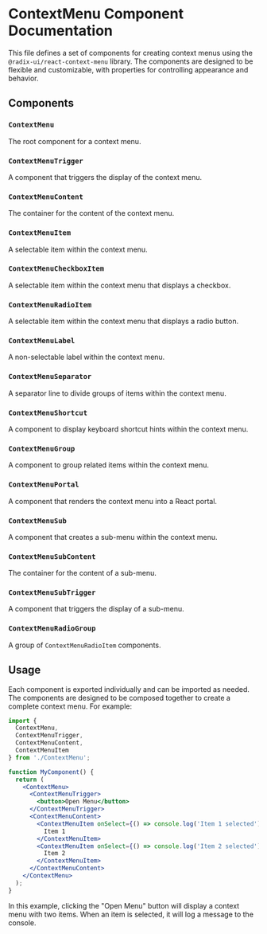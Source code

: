 # ContextMenu Component Documentation

This file defines a set of components for creating context menus using the `@radix-ui/react-context-menu` library. The components are designed to be flexible and customizable, with properties for controlling appearance and behavior.

## Components

### `ContextMenu`

The root component for a context menu.

### `ContextMenuTrigger`

A component that triggers the display of the context menu.

### `ContextMenuContent`

The container for the content of the context menu.

### `ContextMenuItem`

A selectable item within the context menu.

### `ContextMenuCheckboxItem`

A selectable item within the context menu that displays a checkbox.

### `ContextMenuRadioItem`

A selectable item within the context menu that displays a radio button.

### `ContextMenuLabel`

A non-selectable label within the context menu.

### `ContextMenuSeparator`

A separator line to divide groups of items within the context menu.

### `ContextMenuShortcut`

A component to display keyboard shortcut hints within the context menu.

### `ContextMenuGroup`

A component to group related items within the context menu.

### `ContextMenuPortal`

A component that renders the context menu into a React portal.

### `ContextMenuSub`

A component that creates a sub-menu within the context menu.

### `ContextMenuSubContent`

The container for the content of a sub-menu.

### `ContextMenuSubTrigger`

A component that triggers the display of a sub-menu.

### `ContextMenuRadioGroup`

A group of `ContextMenuRadioItem` components.

## Usage

Each component is exported individually and can be imported as needed. The components are designed to be composed together to create a complete context menu. For example:

```jsx
import {
  ContextMenu,
  ContextMenuTrigger,
  ContextMenuContent,
  ContextMenuItem
} from './ContextMenu';

function MyComponent() {
  return (
    <ContextMenu>
      <ContextMenuTrigger>
        <button>Open Menu</button>
      </ContextMenuTrigger>
      <ContextMenuContent>
        <ContextMenuItem onSelect={() => console.log('Item 1 selected')}>
          Item 1
        </ContextMenuItem>
        <ContextMenuItem onSelect={() => console.log('Item 2 selected')}>
          Item 2
        </ContextMenuItem>
      </ContextMenuContent>
    </ContextMenu>
  );
}
```

In this example, clicking the "Open Menu" button will display a context menu with two items. When an item is selected, it will log a message to the console.